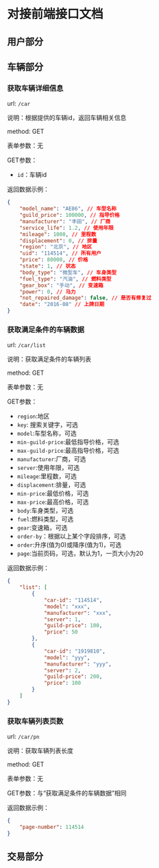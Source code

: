 # 对接前端接口文档
## 用户部分
## 车辆部分
### 获取车辆详细信息
url: `/car`

说明：根据提供的车辆id，返回车辆相关信息

method: GET

表单参数：无

GET参数：
+ `id`：车辆id

返回数据示例：
```json
{
    "model_name": "AE86", // 车型名称
    "guild_price": 100000, // 指导价格
    "manufacturer": "丰田", // 厂商
    "service_life": 1.2, // 使用年限
    "mileage": 1000, // 里程数
    "displacement": 0, // 排量
    "region": "北京", // 地区
    "uid": "114514", // 所有用户
    "price": 80000, // 价格
    "state": 1, // 状态
    "body_type": "微型车", // 车身类型
    "fuel_type": "汽油", // 燃料类型
    "gear_box": "手动", // 变速箱
    "power": 0, // 马力
    "not_repaired_damage": false, // 是否有修复过
    "date": "2016-08" // 上牌日期
}
```

### 获取满足条件的车辆数据
url: `/car/list`

说明：获取满足条件的车辆列表

method: GET

表单参数：无

GET参数：
+ `region`:地区
+ `key`: 搜索关键字，可选
+ `model`:车型名称，可选
+ `min-guild-price`:最低指导价格，可选
+ `max-guild-price`:最高指导价格，可选
+ `manufacturer`:厂商，可选
+ `server`:使用年限，可选
+ `mileage`:里程数，可选
+ `displacement`:排量，可选
+ `min-price`:最低价格，可选
+ `max-price`:最高价格，可选
+ `body`:车身类型，可选
+ `fuel`:燃料类型，可选
+ `gear`:变速箱，可选
+ `order-by`：根据以上某个字段排序，可选
+ `order`:升序(值为0)或降序(值为1)，可选
+ `page`:当前页码，可选，默认为1，一页大小为20

返回数据示例：
```json
{
    "list": [
        {
            "car-id": "114514",
            "model": "xxx",
            "manufacturer": "xxx",
            "server": 1,
            "guild-price": 100,
            "price": 50
        },
        {
            "car-id": "1919810",
            "model": "yyy",
            "manufacturer": "yyy",
            "server": 2,
            "guild-price": 200,
            "price": 100
        }
    ]
}
```

### 获取车辆列表页数
url: `/car/pn`

说明：获取车辆列表长度

method: GET

表单参数：无

GET参数：与“获取满足条件的车辆数据”相同

返回数据示例：
```json
{
    "page-number": 114514
}
```

## 交易部分